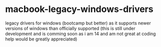 # macbook-legacy-windows-drivers
legacy drivers for windows (bootcamp but better) as it supports newer versions of windows than officially supported (this is still under development and is comming soon as i am 14 and am not great at coding help would be greatly appreciated)
